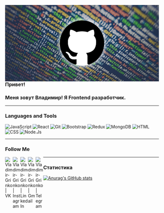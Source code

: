 <img align="left" alt="Vladimir-Grinko | img" height="250" width="850px" src="https://github.com/Vladimir-Grinko/Vladimir-Grinko/blob/main/assets/header.jpeg" />

<hr />

### Привет!

### Меня зовут Владимир! Я Frontend разработчик.

<hr />

### Languages and Tools

![JavaScript](https://img.shields.io/badge/-JavaScript-090909?style=for-the-badge&logo=JavaScript&logoColor=E9D54D)
![React](https://img.shields.io/badge/-React-090909?style=for-the-badge&logo=React&logoColor=097CDB)
![Git](https://img.shields.io/badge/-Git-090909?style=for-the-badge&logo=Git&logoColor=47C5FB)
![Bootstrap](https://img.shields.io/badge/-Bootstrap-090909?style=for-the-badge&logo=Bootstrap&logoColor=47C5FB)
![Redux](https://img.shields.io/badge/-Redux-090909?style=for-the-badge&logo=Redux&logoColor=47C5FB)
![MongoDB](https://img.shields.io/badge/-MongoDB-090909?style=for-the-badge&logo=MongoDB&logoColor=green)
![HTML](https://img.shields.io/badge/-HTML-090909?style=for-the-badge&logo=html&logoColor=orange)
![CSS](https://img.shields.io/badge/-CSS-090909?style=for-the-badge&logo=css&logoColor=informational)
![Node.Js](https://img.shields.io/badge/-Node.Js-090909?style=for-the-badge&logo=Node.js&logoColor=success)

<hr />

### Follow Me

[<img align="left" alt="Vladimir-Grinko | VK" width="25px" src="https://cdn.jsdelivr.net/npm/simple-icons@v3/icons/vk.svg" />][vk]
[<img align="left" alt="Vladimir-Grinko | Instagram" width="25px" src="https://cdn.jsdelivr.net/npm/simple-icons@v3/icons/instagram.svg" />][instagram]
[<img align="left" alt="Vladimir-Grinko | LinkedIn" width="25px" src="https://cdn.jsdelivr.net/npm/simple-icons@v3/icons/linkedin.svg" />][linkedin]
[<img align="left" alt="Vladimir-Grinko | Gmail" width="25px" src="https://cdn.jsdelivr.net/npm/simple-icons@v3/icons/gmail.svg" />][gmail]
[<img align="left" alt="Vladimir-Grinko | Telegram" width="25px" src="https://cdn.jsdelivr.net/npm/simple-icons@v3/icons/telegram.svg" />][telegram]



---

### Статистика

[![Anurag's GitHub stats](https://github-readme-stats.vercel.app/api?username=Vladimir-Grinko&show_icons=true&theme=radical)](https://github.com/anuraghazra/github-readme-stats)
<br />

[vk]: https://vk.com/steel_afterman
[instagram]: https://instagram.com/vovan_officiall
[linkedin]: https://www.linkedin.com/mwlite/in/
[gmail]: mailto:vladimir.grinko055@gmail.com
[telegram]: https://t.me/grinko_vladimir
